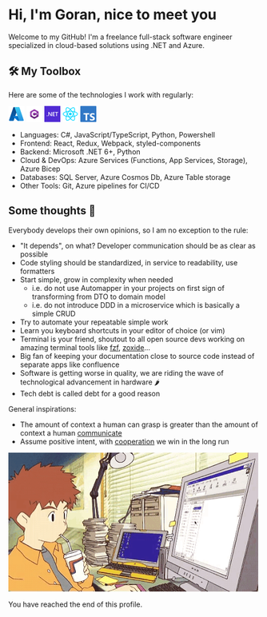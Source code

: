 # Hi, I'm Goran, nice to meet you

Welcome to my GitHub! I'm a freelance full-stack software engineer specialized in cloud-based solutions using .NET and Azure.

## 🛠️ My Toolbox

Here are some of the technologies I work with regularly:

<div>
  <img src="./assets/azure.png" width="32" height="32" alt="azure">
  <img src="./assets/csharp.png" width="32" height="32" alt="csharp">
  <img src="./assets/dotnet.png" width="32" height="32" alt="dotnet">
  <img src="./assets/react.png" width="32" height="32" alt="react">
  <img src="./assets/typescript.png" width="32" height="32" alt="typescript">
</div>

- Languages: C#, JavaScript/TypeScript, Python, Powershell
- Frontend: React, Redux, Webpack, styled-components
- Backend: Microsoft .NET 6+, Python
- Cloud & DevOps: Azure Services (Functions, App Services, Storage), Azure Bicep
- Databases: SQL Server, Azure Cosmos Db, Azure Table storage
- Other Tools: Git, Azure pipelines for CI/CD

## Some thoughts 🧠

Everybody develops their own opinions, so I am no exception to the rule:

- "It depends", on what? Developer communication should be as clear as possible
- Code styling should be standardized, in service to readability, use formatters
- Start simple, grow in complexity when needed
  - i.e. do not use Automapper in your projects on first sign of transforming from DTO to domain model
  - i.e. do not introduce DDD in a microservice which is basically a simple CRUD
- Try to automate your repeatable simple work
- Learn you keyboard shortcuts in your editor of choice (or vim)
- Terminal is your friend, shoutout to all open source devs working on amazing terminal tools like [fzf](https://github.com/junegunn/fzf), [zoxide](https://github.com/ajeetdsouza/zoxide)...
- Big fan of keeping your documentation close to source code instead of separate apps like confluence
- Software is getting worse in quality, we are riding the wave of technological advancement in hardware 🌶️
- Tech debt is called debt for a good reason

General inspirations:

- The amount of context a human can grasp is greater than the amount of context a human [communicate](https://www.youtube.com/watch?v=ZSRHeXYDLko)
- Assume positive intent, with [cooperation](https://www.youtube.com/watch?v=mScpHTIi-kM) we win in the long run

![digimon-izzy](./assets/digimon-izzy.gif)

You have reached the end of this profile.
